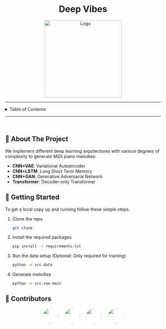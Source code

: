 <a name="readme-top"></a>

<!-- PROJECT LOGO -->
<div align="center">
<h1 align="center">Deep Vibes</h1>
  <img src="https://api.junia.ai/storage/v1/object/sign/user-generated-images/18d32214-afe4-4bec-8652-8e6d1b062e19/fce27026-a09f-4199-a48e-80a12810ae8d.png?token=eyJhbGciOiJIUzI1NiIsInR5cCI6IkpXVCJ9.eyJ1cmwiOiJ1c2VyLWdlbmVyYXRlZC1pbWFnZXMvMThkMzIyMTQtYWZlNC00YmVjLTg2NTItOGU2ZDFiMDYyZTE5L2ZjZTI3MDI2LWEwOWYtNDE5OS1hNDhlLTgwYTEyODEwYWU4ZC5wbmciLCJpYXQiOjE3MDA4ODEyMjAsImV4cCI6MTg1ODU2MTIyMH0.aTQlOzhzCDm_Wnj_tO1kDx-BFr_73tuyOEq6gJdf-gw" alt="Logo" width="250">
</div>

<!-- TABLE OF CONTENTS -->
---

<details>
  <summary>Table of Contents</summary>
  <ol>
    <li><a href="#about-the-project">About The Project</a></li>
    <li><a href="#getting-started">Getting Started</a></li>
    <li><a href="#contributors">Contributors</a></li>
  </ol>
</details>

---

<br>

<!-- ABOUT THE PROJECT -->
## :memo: About The Project

We implement different deep learning arquitectures with various degrees of complexity to generate MIDI piano melodies:
- **CNN+VAE**: Variational Autoencoder
- **CNN+LSTM**: Long Short Term Memory
- **CNN+GAN**: Generative Adversarial Network
- **Transformer**: Decoder-only Transformer

<!-- Getting Started -->
## :rocket: Getting Started

To get a local copy up and running follow these simple steps.

1. Clone the repo
   ```sh
   git clone
    ```

2. Install the required packages
    ```sh
    pip install -r requirements.txt
    ```

3. Run the data setup (Optional: Only required for training)
    ```sh
    python -m src.data
    ```

4. Generate melodies
    ```sh
    python -m src.vae.main
    ```

<!-- <p align="right">(<a href="#readme-top">↥ back to top ↥</a>)</p> -->

## 👥 Contributors

<div style="display: flex; justify-content: center;">
  <a href="https://github.com/sergihrs" style="margin: 0px 10px">
    <img src="https://github.com/sergihrs.png" style="border-radius: 50%;" width="50" height="50">
  </a>
  <a href="https://github.com/winoo19" style="margin: 0px 10px">
    <img src="https://github.com/winoo19.png" style="border-radius: 50%;" width="50" height="50">
  </a>
  <a href="https://github.com/nicolasvillagranp" style="margin: 0px 10px">
    <img src="https://github.com/nicolasvillagranp.png" style="border-radius: 50%;" width="50" height="50">
  </a>
  <a href="https://github.com/mariokroll" style="margin: 0px 10px">
    <img src="https://github.com/mariokroll.png" style="border-radius: 50%;" width="50" height="50">
  </a>
</div>
